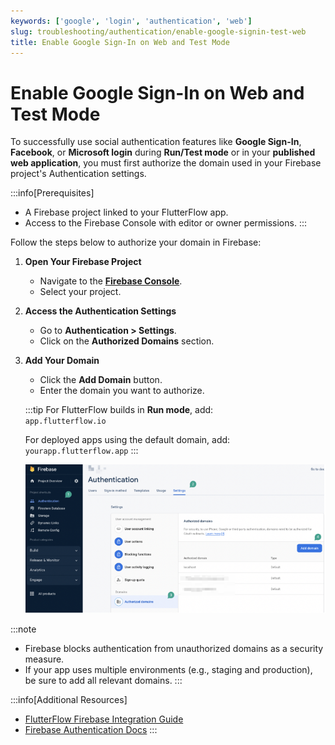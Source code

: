 ```yaml
---
keywords: ['google', 'login', 'authentication', 'web']
slug: troubleshooting/authentication/enable-google-signin-test-web
title: Enable Google Sign-In on Web and Test Mode
---
```


# Enable Google Sign-In on Web and Test Mode

To successfully use social authentication features like **Google Sign-In**, **Facebook**, or **Microsoft login** during **Run/Test mode** or in your **published web application**, you must first authorize the domain used in your Firebase project's Authentication settings.

:::info[Prerequisites]
- A Firebase project linked to your FlutterFlow app.
- Access to the Firebase Console with editor or owner permissions.
:::

Follow the steps below to authorize your domain in Firebase:

1. **Open Your Firebase Project**
   - Navigate to the **[Firebase Console](https://console.firebase.google.com)**.
   - Select your project.

2. **Access the Authentication Settings**
   - Go to **Authentication > Settings**.
   - Click on the **Authorized Domains** section.

3. **Add Your Domain**
   - Click the **Add Domain** button.
   - Enter the domain you want to authorize.

   :::tip
   For FlutterFlow builds in **Run mode**, add:  
   `app.flutterflow.io`

   For deployed apps using the default domain, add:  
   `yourapp.flutterflow.app`
   :::

   ![](../assets/20250430121259325933.png)

:::note
- Firebase blocks authentication from unauthorized domains as a security measure.
- If your app uses multiple environments (e.g., staging and production), be sure to add all relevant domains.
::: 

:::info[Additional Resources]
- [FlutterFlow Firebase Integration Guide](/integrations/firebase/overview)
- [Firebase Authentication Docs](https://firebase.google.com/docs/auth)
:::
